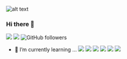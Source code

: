 
![alt text](https://i.ibb.co/D1z3Pz1/wall-Git-Hub.png)


### Hi there 👋



<!--
**WdvOps/WdvOps** is a ✨ _special_ ✨ repository because its `README.md` (this file) appears on your GitHub profile.

Here are some ideas to get you started:

- 🔭 I’m currently working on ...
- 🌱 I’m currently learning ...
- 👯 I’m looking to collaborate on ...
- 🤔 I’m looking for help with ...
- 💬 Ask me about ...
- 📫 How to reach me: ...
- 😄 Pronouns: ...
- ⚡ Fun fact: ...
-->




![](https://github.com/WdvOps?tab=stars) ![](https://img.shields.io/github/forks/WdvOps/) ![GitHub followers](https://img.shields.io/github/followers/WdvOps?style=social)



- 🌱 I’m currently learning ...
<img src="https://img.shields.io/badge/HTML5-E34F26?style=for-the-badge&logo=html5&logoColor=white" /> <img src="https://img.shields.io/badge/CSS3-1572B6?style=for-the-badge&logo=css3&logoColor=white" /> <img src="https://img.shields.io/badge/JavaScript-323330?style=for-the-badge&logo=javascript&logoColor=F7DF1E" />
<img src="https://img.shields.io/badge/TypeScript-007ACC?style=for-the-badge&logo=typescript&logoColor=white" /> <img src="https://img.shields.io/badge/Angular-DD0031?style=for-the-badge&logo=angular&logoColor=white" /> <img src="https://img.shields.io/badge/Bootstrap-563D7C?style=for-the-badge&logo=bootstrap&logoColor=white" />


